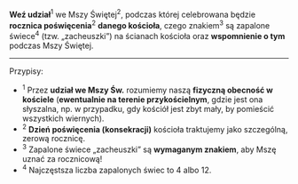 **Weź udział**<sup>1</sup> we Mszy Świętej<sup>2</sup>, podczas której celebrowana będzie **rocznica poświęcenia**<sup>2</sup> **danego kościoła**, czego znakiem<sup>3</sup> są zapalone świece<sup>4</sup> (tzw. „zacheuszki”) na ścianach kościoła oraz **wspomnienie o tym** podczas Mszy Świętej.

---
Przypisy:

- <sup>1</sup> Przez **udział we Mszy Św.** rozumiemy naszą **fizyczną obecność w kościele** (**ewentualnie na terenie przykościelnym**, gdzie jest ona słyszalna, np. w przypadku, gdy kościół jest zbyt mały, by pomieścić wszystkich wiernych).
- <sup>2</sup> **Dzień poświęcenia (konsekracji)** kościoła traktujemy jako szczególną, zerową rocznicę.
- <sup>3</sup> Zapalone świece „zacheuszki” są **wymaganym znakiem**, aby Mszę uznać za rocznicową!
- <sup>4</sup> Najczęstsza liczba zapalonych świec to 4 albo 12.
